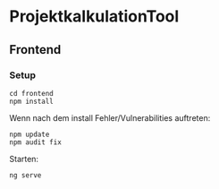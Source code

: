 # ProjektkalkulationTool
## Frontend
### Setup
```
cd frontend
npm install
```
Wenn nach dem install Fehler/Vulnerabilities auftreten:
```
npm update
npm audit fix
```
Starten:
```
ng serve
```